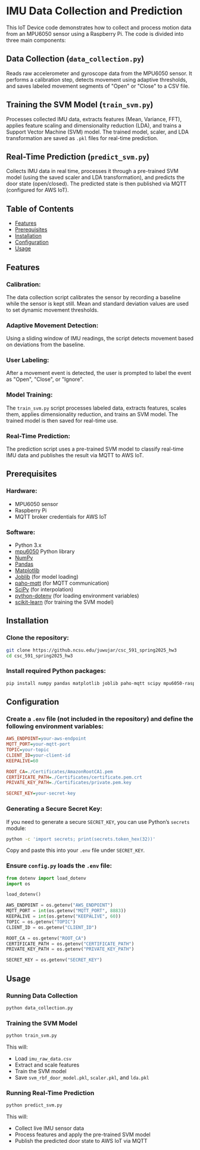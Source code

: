 # IMU Data Collection and Prediction

This IoT Device code demonstrates how to collect and process motion data from an MPU6050 sensor using a Raspberry Pi. The code is divided into three main components:

## Data Collection (`data_collection.py`)
Reads raw accelerometer and gyroscope data from the MPU6050 sensor. It performs a calibration step, detects movement using adaptive thresholds, and saves labeled movement segments of "Open" or "Close" to a CSV file.

## Training the SVM Model (`train_svm.py`)
Processes collected IMU data, extracts features (Mean, Variance, FFT), applies feature scaling and dimensionality reduction (LDA), and trains a Support Vector Machine (SVM) model. The trained model, scaler, and LDA transformation are saved as `.pkl` files for real-time prediction.

## Real-Time Prediction (`predict_svm.py`)
Collects IMU data in real time, processes it through a pre-trained SVM model (using the saved scaler and LDA transformation), and predicts the door state (open/closed). The predicted state is then published via MQTT (configured for AWS IoT).

## Table of Contents
- [Features](#features)
- [Prerequisites](#prerequisites)
- [Installation](#installation)
- [Configuration](#configuration)
- [Usage](#usage)

## Features

### Calibration:
The data collection script calibrates the sensor by recording a baseline while the sensor is kept still. Mean and standard deviation values are used to set dynamic movement thresholds.

### Adaptive Movement Detection:
Using a sliding window of IMU readings, the script detects movement based on deviations from the baseline.

### User Labeling:
After a movement event is detected, the user is prompted to label the event as "Open", "Close", or "Ignore".

### Model Training:
The `train_svm.py` script processes labeled data, extracts features, scales them, applies dimensionality reduction, and trains an SVM model. The trained model is then saved for real-time use.

### Real-Time Prediction:
The prediction script uses a pre-trained SVM model to classify real-time IMU data and publishes the result via MQTT to AWS IoT.

## Prerequisites

### Hardware:
- MPU6050 sensor
- Raspberry Pi
- MQTT broker credentials for AWS IoT

### Software:
- Python 3.x
- [mpu6050](https://pypi.org/project/mpu6050-raspberrypi/) Python library
- [NumPy](https://numpy.org/)
- [Pandas](https://pandas.pydata.org/)
- [Matplotlib](https://matplotlib.org/)
- [Joblib](https://joblib.readthedocs.io/) (for model loading)
- [paho-mqtt](https://pypi.org/project/paho-mqtt/) (for MQTT communication)
- [SciPy](https://www.scipy.org/) (for interpolation)
- [python-dotenv](https://pypi.org/project/python-dotenv/) (for loading environment variables)
- [scikit-learn](https://scikit-learn.org/) (for training the SVM model)

## Installation

### Clone the repository:
```bash
git clone https://github.ncsu.edu/juwujar/csc_591_spring2025_hw3
cd csc_591_spring2025_hw3
```

### Install required Python packages:
```bash
pip install numpy pandas matplotlib joblib paho-mqtt scipy mpu6050-raspberrypi python-dotenv scikit-learn
```
## Configuration

### Create a `.env` file (not included in the repository) and define the following environment variables:
```ini
AWS_ENDPOINT=your-aws-endpoint
MQTT_PORT=your-mqtt-port
TOPIC=your-topic
CLIENT_ID=your-client-id
KEEPALIVE=60

ROOT_CA=./Certificates/AmazonRootCA1.pem
CERTIFICATE_PATH=./Certificates/certificate.pem.crt
PRIVATE_KEY_PATH=./Certificates/private.pem.key

SECRET_KEY=your-secret-key
```

### Generating a Secure Secret Key:
If you need to generate a secure `SECRET_KEY`, you can use Python’s `secrets` module:
```bash
python -c 'import secrets; print(secrets.token_hex(32))'
```
Copy and paste this into your `.env` file under `SECRET_KEY`.

### Ensure `config.py` loads the `.env` file:
```python
from dotenv import load_dotenv
import os

load_dotenv()

AWS_ENDPOINT = os.getenv("AWS_ENDPOINT")
MQTT_PORT = int(os.getenv("MQTT_PORT", 8883))
KEEPALIVE = int(os.getenv("KEEPALIVE", 60))
TOPIC = os.getenv("TOPIC")
CLIENT_ID = os.getenv("CLIENT_ID")

ROOT_CA = os.getenv("ROOT_CA")
CERTIFICATE_PATH = os.getenv("CERTIFICATE_PATH")
PRIVATE_KEY_PATH = os.getenv("PRIVATE_KEY_PATH")

SECRET_KEY = os.getenv("SECRET_KEY")
```

## Usage

### Running Data Collection
```bash
python data_collection.py
```

### Training the SVM Model
```bash
python train_svm.py
```

This will:
- Load `imu_raw_data.csv`
- Extract and scale features
- Train the SVM model
- Save `svm_rbf_door_model.pkl`, `scaler.pkl`, and `lda.pkl`

### Running Real-Time Prediction
```bash
python predict_svm.py
```

This will:
- Collect live IMU sensor data
- Process features and apply the pre-trained SVM model
- Publish the predicted door state to AWS IoT via MQTT
